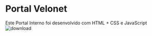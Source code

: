 # Portal Velonet

Este Portal Interno foi desenvolvido com HTML + CSS e JavaScript ![download](https://github.com/repo-velonet/portal-velonet/assets/171327477/fd15fa15-63f9-4d2d-bca6-8df975679562)

